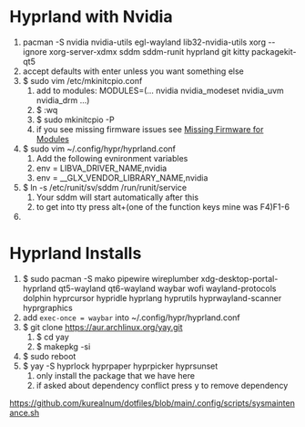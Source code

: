 # Hyprland with Nvidia
1. pacman -S nvidia nvidia-utils egl-wayland lib32-nvidia-utils xorg --ignore xorg-server-xdmx sddm sddm-runit hyprland git kitty packagekit-qt5 
2. accept defaults with enter unless you want something else
3. $ sudo vim /etc/mkinitcpio.conf
   1. add to modules: MODULES=(... nvidia nvidia_modeset nvidia_uvm nvidia_drm ...)
   2. $ :wq
   3. $ sudo mkinitcpio -P
   4. if you see missing firmware issues see [Missing Firmware for Modules](../base-install.md#missing-firmware-for-modules)
4. $ sudo vim ~/.config/hypr/hyprland.conf
   1. Add the following evnironment variables
   2. env = LIBVA_DRIVER_NAME,nvidia
   3. env = __GLX_VENDOR_LIBRARY_NAME,nvidia
5. $ ln -s /etc/runit/sv/sddm /run/runit/service
   1. Your sddm will start automatically after this
   2. to get into tty press alt+(one of the function keys mine was F4)F1-6
6. 

# Hyprland Installs
1. $ sudo pacman -S mako pipewire wireplumber xdg-desktop-portal-hyprland qt5-wayland qt6-wayland waybar wofi wayland-protocols dolphin hyprcursor hypridle hyprlang hyprutils hyprwayland-scanner hyprgraphics
2. add ```exec-once = waybar``` into ~/.config/hypr/hyprland.conf
3. $ git clone https://aur.archlinux.org/yay.git
   1. $ cd yay
   2. $ makepkg -si
4. $ sudo reboot
5. $ yay -S hyprlock hyprpaper hyprpicker hyprsunset
   1. only install the package that we have here
   2. if asked about dependency conflict press y to remove dependency

https://github.com/kurealnum/dotfiles/blob/main/.config/scripts/sysmaintenance.sh